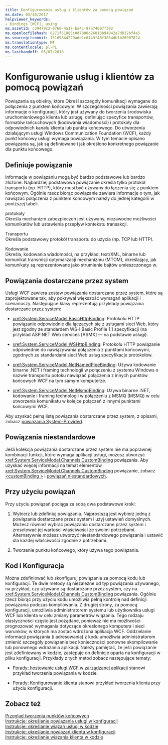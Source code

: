 ```yaml
---
title: Konfigurowanie usług i klientów za pomocą powiązań
ms.date: 03/30/2017
helpviewer_keywords:
- bindings [WCF], using
ms.assetid: c39479c3-0766-4a17-ba4c-97a74607f392
ms.openlocfilehash: 8271f51885c0d7800d26018b94942a7d832bf4a5
ms.sourcegitcommit: 15109844229ade1c6449f48f3834db1b26907824
ms.translationtype: MT
ms.contentlocale: pl-PL
ms.lasthandoff: 05/07/2018
---
```

# <a name="using-bindings-to-configure-services-and-clients"></a>Konfigurowanie usług i klientów za pomocą powiązań
Powiązania są obiekty, które Określ szczegóły komunikacji wymagane do połączenia z punktem końcowym. W szczególności powiązania zawierają informacje o konfiguracji, który jest używany do tworzenia środowiska uruchomieniowego klienta lub usługę, definiując specyfice transportów, formatów łańcuchowych (kodowania wiadomości) i protokoły dla odpowiednich kanału klienta lub punktu końcowego. Do utworzenia działającym usługi Windows Communication Foundation (WCF), każdy punkt końcowy usługi wymaga powiązania. W tym temacie opisano powiązania są, jak są definiowane i jak określono konkretnego powiązanie dla punktu końcowego.  
  
## <a name="what-a-binding-defines"></a>Definiuje powiązanie  
 Informacje w powiązaniu mogą być bardzo podstawowe lub bardzo złożone. Najbardziej podstawowa powiązanie określa tylko protokół transportu (np. HTTP), który musi być używany do łączenia się z punktem końcowym. Ogólnie rzecz biorąc powiązanie zawiera informacje o tym, jak nawiązać połączenia z punktem końcowym należy do jednej kategorii w poniższej tabeli.  
  
 protokoły  
 Określa mechanizm zabezpieczeń jest używany, niezawodne możliwości komunikatów lub ustawienia przepływ kontekstu transakcji.  
  
 Transportu  
 Określa podstawowy protokół transportu do użycia (np. TCP lub HTTP).  
  
 Kodowanie  
 Określa, kodowania wiadomości, na przykład, text/XML, binarne lub komunikat transmisji optymalizacji mechanizmu (MTOM), określający, jak komunikaty są reprezentowane jako strumienie bajtów umieszczonego w.  
  
## <a name="system-provided-bindings"></a>Powiązania dostarczane przez system  
 Usługi WCF zawiera zestaw powiązania dostarczane przez system, które są zaprojektowane tak, aby pokrywał większość wymagań aplikacji i scenariuszy. Następujące klasy reprezentują przykłady powiązania dostarczane przez system:  
  
-   <xref:System.ServiceModel.BasicHttpBinding>: Protokołu HTTP powiązanie odpowiednie dla łączących się z usługami sieci Web, który jest zgodny ze standardem WS-I Basic Profile 1.1 specyfikacji (na przykład ASP.NET Web services [ASMX] — na podstawie usługi).  
  
-   <xref:System.ServiceModel.WSHttpBinding>: Protokołu HTTP powiązanie odpowiednie do nawiązywania połączenia z punktami końcowymi, zgodnych ze standardami sieci Web usług specyfikacje protokołów.  
  
-   <xref:System.ServiceModel.NetNamedPipeBinding>: Używa kodowanie binarne .NET i framing technologii w połączeniu z systemu Windows o nazwie transportu potoku nawiązać połączenia z innych punktów końcowych WCF na tym samym komputerze.  
  
-   <xref:System.ServiceModel.NetMsmqBinding>: Używa binarne .NET, kodowanie i framing technologii w połączeniu z MSMQ (MSMQ) w celu utworzenia komunikatu w kolejce połączeń z innymi punktami końcowymi WCF.  
  
 Aby uzyskać pełną listę powiązania dostarczane przez system, z opisami, zobacz [powiązania System-Provided](../../../docs/framework/wcf/system-provided-bindings.md).  
  
## <a name="custom-bindings"></a>Powiązania niestandardowe  
 Jeśli kolekcja powiązania dostarczane przez system nie ma poprawnej kombinacji funkcji, które wymaga aplikacji usługi, możesz utworzyć <xref:System.ServiceModel.Channels.CustomBinding> powiązania. Aby uzyskać więcej informacji na temat elementów <xref:System.ServiceModel.Channels.CustomBinding> powiązanie, zobacz [ \<customBinding >](../../../docs/framework/configure-apps/file-schema/wcf/custombinding.md) i [powiązań niestandardowych](../../../docs/framework/wcf/extending/custom-bindings.md).  
  
## <a name="using-bindings"></a>Przy użyciu powiązań  
 Przy użyciu powiązań pociąga za sobą dwa podstawowe kroki:  
  
1.  Wybierz lub zdefiniuj powiązania. Najprostszą jest wybierz jedną z powiązania dostarczane przez system i użyj ustawień domyślnych. Możesz również wybrać powiązania dostarczane przez system i zresetować jej wartości właściwości ze swoimi potrzebami. Alternatywnie możesz utworzyć niestandardowego powiązania i ustawić dla każdej właściwości zgodnie z potrzebami.  
  
2.  Tworzenie punktu końcowego, który używa tego powiązania.  
  
## <a name="code-and-configuration"></a>Kod i Konfiguracja  
 Można zdefiniować lub skonfiguruj powiązania za pomocą kodu lub konfiguracji. Te dwie metody są niezależne od typ powiązania używanego, na przykład, czy używane są dostarczane przez system, czy na <xref:System.ServiceModel.Channels.CustomBinding> powiązania. Ogólnie rzecz biorąc przy użyciu kodu umożliwia pełną kontrolę nad definicji powiązania podczas kompilowania. Z drugiej strony, za pomocą konfiguracji, umożliwia administratorem systemu lub użytkownika usługi WCF lub klienta w celu zmiany parametrów wiązania. Tego rodzaju elastyczności często jest pożądane, ponieważ nie ma możliwości prognozować wymagania dotyczące określonego komputera i sieci warunków, w których ma zostać wdrożona aplikacja WCF. Oddzielanie informacji powiązania (i adresowania) z kodu umożliwia administratorom zmienić szczegóły powiązanie bez konieczności ponowne skompilowanie lub ponownego wdrażania aplikacji. Należy pamiętać, że jeśli powiązanie jest zdefiniowany w kodzie, zastępuje on definicje oparta na konfiguracji w pliku konfiguracji. Przykłady z tych metod zobacz następujące tematy:  
  
-   [Porady: hostowanie usługi WCF w zarządzanej aplikacji](../../../docs/framework/wcf/how-to-host-a-wcf-service-in-a-managed-application.md) stanowi przykład tworzenia powiązania w kodzie.  
  
-   [Porady: Konfigurowanie klienta](../../../docs/framework/wcf/how-to-configure-a-basic-wcf-client.md) stanowi przykład tworzenia klienta przy użyciu konfiguracji.  
  
## <a name="see-also"></a>Zobacz też  
 [Przegląd tworzenia punktów końcowych](../../../docs/framework/wcf/endpoint-creation-overview.md)  
 [Instrukcje: określanie powiązania usługi w konfiguracji](../../../docs/framework/wcf/how-to-specify-a-service-binding-in-configuration.md)  
 [Instrukcje: określanie wiązań usługi w kodzie](../../../docs/framework/wcf/how-to-specify-a-service-binding-in-code.md)  
 [Instrukcje: określanie powiązań klienta w konfiguracji](../../../docs/framework/wcf/how-to-specify-a-client-binding-in-configuration.md)  
 [Instrukcje: określanie wiązania klienta w kodzie](../../../docs/framework/wcf/how-to-specify-a-client-binding-in-code.md)
